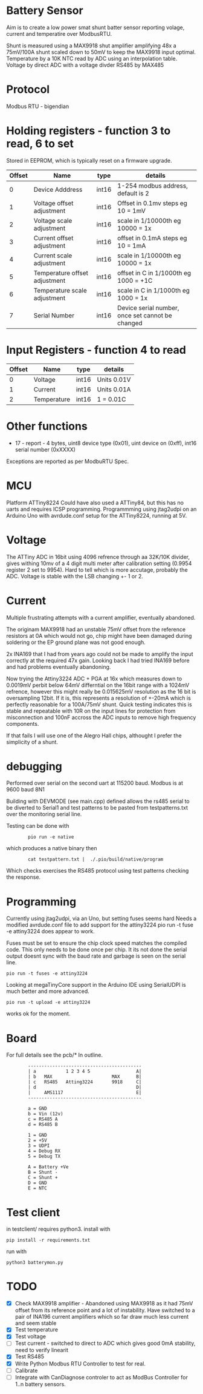 # Battery Sensor

Aim is to create a low power smat shunt batter sensor reporting volage, current and temperatire over ModbusRTU.

Shunt is measured using a MAX9918 shut amplifier amplifying 48x a 75mV/100A shunt scaled down to 50mV to keep the MAX9918 input optimal.
Temperature by a 10K NTC read by ADC using an interpolation table.
Voltage by direct ADC with a voltage divder
RS485 by MAX485

# Protocol

Modbus RTU - bigendian


# Holding registers - function 3 to read, 6 to set

Stored in EEPROM, which is typically reset on a firmware upgrade.

| Offset | Name                          | type  | details                                          |
|--------|-------------------------------|-------|--------------------------------------------------|
| 0      | Device Adddress               | int16 | 1-254 modbus address, default is 2               |
| 1      | Voltage offset adjustment     | int16 | Offset in 0.1mv steps eg 10 = 1mV                |
| 2      | Voltage scale adjustment      | int16 | scale in 1/10000th eg 10000 = 1x                 |
| 3      | Current offset adjustment     | int16 | offset in 0.1mA steps eg 10 = 1mA                |
| 4      | Current scale adjustment      | int16 | scale in 1/10000th eg 10000 = 1x                 |
| 5      | Temperature offset adjustment | int16 | offset in C in 1/1000th eg 1000 = +1C            |
| 6      | Temperature scale adjustment  | int16 | scale in C in 1/1000th eg 1000 = 1x              |
| 7      | Serial Number                 | int16 | Device serial number, once set cannot be changed |


# Input Registers - function 4 to read

| Offset | Name        | type  | details     |
|--------|-------------|-------|-------------|
| 0      | Voltage     | int16 | Units 0.01V |
| 1      | Current     | int16 | Units 0.01A |
| 2      | Temperature | int16 | 1 = 0.01C   |

# Other functions
* 17 - report - 4 bytes, uint8 device type (0x01), uint device on (0xff), int16 serial number (0xXXXX)

Exceptions are reported as per ModbuRTU Spec.


# MCU

Platform ATTiny8224
Could have also used a ATTiny84, but this has no uarts and requires ICSP programming.
Programmming using jtag2udpi on an Arduino Uno with avrdude.conf setup for the ATTiny8224, running at 5V.

# Voltage

The ATTiny ADC in 16bit using 4096 refrence through aa 32K/10K divider, gives withing 10mv of a 4 digit multi meter after calibration setting (0.9954 register 2 set to 9954). Hard to tell which is more accutage, probably the ADC. Voltage is stable with the LSB changing +- 1 or 2.

# Current

Multiple frustrating attempts with a current amplifier, eventually abandoned.

The originam MAX9918 had an unstable 75mV offset from the reference resistors at 0A which would not go, chip might have been damaged during soldering or the EP ground plane was not good enough.

2x INA169 that I had from years ago could not be made to amplify the input correctly at the required 47x gain. Looking back I had tried INA169 before and had problems eventually abandoning.

Now trying the Attiny3224 ADC + PGA at 16x which measures down to 0.0019mV perbit below 64mV differntial on the 16bit range with a 1024mV refrence, however this might really be 0.015625mV resolution as the 16 bit is oversampling 12bit. If it is, this represents a resolution of +-20mA which is perfectly reasonable for a 100A/75mV shunt. Quick testing indicates this is stable and repeatable with 10R on the input lines for protection from misconnection and 100nF accross the ADC inputs to remove high frequency components.

If that fails I will use one of the Alegro Hall chips, althought I prefer the simplicity of a shunt.

# debugging

Performed over serial on the second uart at 115200 baud.
Modbus is at 9600 baud 8N1

Building with DEVMODE (see main.cpp) defined allows the rs485 serial to be diverted to Serial1 and test patterns to be pasted from testpatterns.txt over the monitoring serial line.

Testing can be done with 

            pio run -e native 

which produces a native binary then

            cat testpattern.txt |  ./.pio/build/native/program

Which checks exercises the RS485 protocol using test patterns checking the response.



# Programming

Currently using jtag2udpi, via an Uno, but setting fuses seems hard
Needs a modified avrdude.conf file to add support for the attiny3224
pio run -t fuse -e attiny3224 does appear to work.

Fuses must be set to ensure the chip clock speed matches the compiled code. This only needs to be done once per chip.
It its not done the serial output doesnt sync with the baud rate and garbage is seen on the serial line.

    pio run -t fuses -e attiny3224

Looking at megaTinyCore support in the Arduino IDE using SerialUDPI is much better and more advanced.

    pio run -t upload -e attiny3224 

works ok for the moment.

# Board

For full details see the pcb/*
In outline.

            ------------------------------------------
            | a           1 2 3 4 5                 A|
            | b   MAX                      MAX      B|     
            | c   RS485   Atting3224       9918     C|     
            | d                                     D|     
            |     AMS1117                           E|
            ------------------------------------------     

            a = GND
            b = Vin (12v)
            c = RS485 A
            d = RS485 B

            1 = GND
            2 = +5V
            3 = UDPI
            4 = Debug RX
            5 = Debug TX

            A = Battery +Ve
            B = Shunt -
            C = Shunt +
            D = GND
            E = NTC

# Test client

in testclient/ requires python3.
install with 

    pip install -r requirements.txt

run with 

    python3 batterymon.py

# TODO

* [x] Check MAX9918 amplifier - Abandoned using MAX9918 as it had 75mV offset from its reference point and a lot of instability. Have switched to a pair of INA196 current amplifiers which so far draw much less current and seem stable
* [x] Test temperature
* [x] Test voltage
* [ ] Test current - switched to direct to ADC which gives good 0mA stability, need to verify linearit
* [x] Test RS485 
* [x] Write Python Modbus RTU Controller to test for real.
* [ ] Calibrate
* [ ] Integrate with CanDiagnose controler to act as ModBus Controller for 1..n battery sensors.